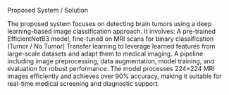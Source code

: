 Proposed System / Solution

The proposed system focuses on detecting brain tumors using a deep learning-based image classification approach. It involves:
A pre-trained EfficientNetB3 model, fine-tuned on MRI scans for binary classification (Tumor / No Tumor)
Transfer learning to leverage learned features from large-scale datasets and adapt them to medical imaging.
A pipeline including image preprocessing, data augmentation, model training, and evaluation for robust performance.
The model processes 224×224 MRI images efficiently and achieves over 90% accuracy, making it suitable for real-time medical screening and diagnostic support.
